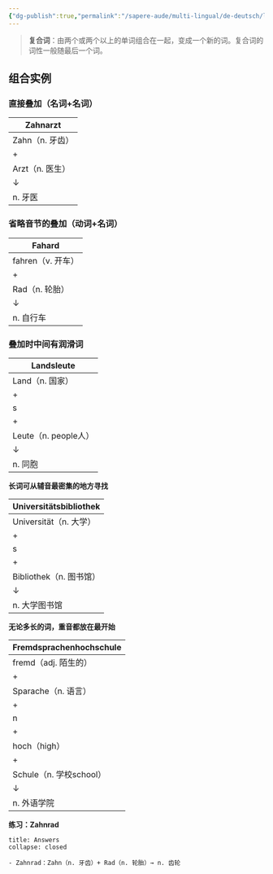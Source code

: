 ```yaml
---
{"dg-publish":true,"permalink":"/sapere-aude/multi-lingual/de-deutsch/lektion-4/","dgPassFrontmatter":true}
---
```



> **复合词**：由两个或两个以上的单词组合在一起，变成一个新的词。复合词的词性一般随最后一个词。


## 组合实例

### 直接叠加（名词+名词）

| Zahnarzt    |
| ----------- |
| Zahn（n. 牙齿） |
| +           |
| Arzt（n. 医生） |
| ↓           |
| n. 牙医       |
### 省略音节的叠加（动词+名词）

| Fahard        |
| ------------- |
| fahren（v. 开车） |
| +             |
| Rad（n. 轮胎）    |
| ↓             |
| n. 自行车        |
### 叠加时中间有润滑词
| Landsleute        |
| ----------------- |
| Land（n. 国家）       |
| +                 |
| s                 |
| +                 |
| Leute（n. people人） |
| ↓                 |
| n. 同胞             |

**长词可从辅音最密集的地方寻找**

| Universitä**tsb**ibliothek |
| -------------------------- |
| Universität（n. 大学）         |
| +                          |
| s                          |
| +                          |
| Bibliothek（n. 图书馆）         |
| ↓                          |
| n. 大学图书馆                   |

**无论多长的词，重音都放在最开始**

| Fremdsprachenhochschule |
| ----------------------- |
| fremd（adj. 陌生的）         |
| +                       |
| Sparache（n. 语言）         |
| +                       |
| n                       |
| +                       |
| hoch（high）              |
| +                       |
| Schule（n. 学校school）     |
| ↓                       |
| n. 外语学院                 |

**练习：Zahnrad**

```ad-done
title: Answers
collapse: closed

- Zahnrad：Zahn（n. 牙齿）+ Rad（n. 轮胎）→ n. 齿轮
```

